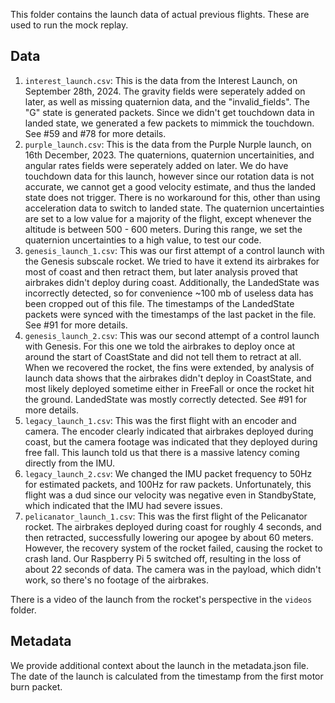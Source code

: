 This folder contains the launch data of actual previous flights. These are used to run the mock replay.

## Data

1. `interest_launch.csv`: This is the data from the Interest Launch, on September 28th, 2024. The gravity fields were seperately added on later, as well as missing quaternion data, and the "invalid_fields". The
    "G" state is generated packets. Since we didn't get touchdown data in landed state, we generated a few packets to mimmick the touchdown.
    See #59 and #78 for more details.
2. `purple_launch.csv`: This is the data from the Purple Nurple launch, on 16th December, 2023. The quaternions, quaternion uncertainities, and angular rates fields were seperately
    added on later. We do have touchdown data for this launch, however since our rotation data is not accurate, we cannot get a good velocity estimate, and thus the landed state does not trigger. There is no workaround for this, other than using acceleration data to switch to landed state. The quaternion uncertainties are set to a low value for a majority of the flight, except whenever the altitude is between 500 - 600 meters. During this range, we set the quaternion uncertainties to a high value, to test our code.
3. `genesis_launch_1.csv`: This was our first attempt of a control launch with the Genesis subscale rocket. We tried to have it extend its airbrakes for most of coast and then retract them, but later analysis proved that airbrakes didn't deploy during coast. Additionally, the LandedState was incorrectly detected, so for convenience ~100 mb of useless data has been cropped out of this file.
The timestamps of the LandedState packets were synced with the timestamps of the last packet in the file. See #91 for more details.
4. `genesis_launch_2.csv`: This was our second attempt of a control launch with Genesis. For this one we told the airbrakes to deploy once at around the start of CoastState and did not tell them to retract at all. When we recovered the rocket, the fins were extended, by analysis of launch data shows that the airbrakes didn't deploy in CoastState, and most likely deployed sometime either in FreeFall or once the rocket hit the ground. LandedState was mostly correctly detected. See #91 for more details.
5. `legacy_launch_1.csv`: This was the first flight with an encoder and camera. The encoder clearly indicated that airbrakes deployed during coast, but the camera footage was indicated that they deployed during free fall. This launch told us that there is a massive latency coming directly from
the IMU.
6. `legacy_launch_2.csv`: We changed the IMU packet frequency to 50Hz for estimated packets, and 100Hz for raw packets. Unfortunately, this flight was a dud since our velocity was negative even in StandbyState, which indicated that the IMU had severe issues.
7. `pelicanator_launch_1.csv`: This was the first flight of the Pelicanator rocket. The airbrakes deployed during coast for roughly 4 seconds, and then retracted, successfully lowering our apogee by about 60 meters. However, the recovery system of the rocket failed, causing the rocket to crash land. Our Raspberry Pi 5 switched off, resulting in the loss of about 22 seconds of data. The camera was in the payload, which didn't work, so there's no footage of the airbrakes.


There is a video of the launch from the rocket's perspective in the `videos` folder.

## Metadata

We provide additional context about the launch in the metadata.json file. The date of the launch is
calculated from the timestamp from the first motor burn packet.